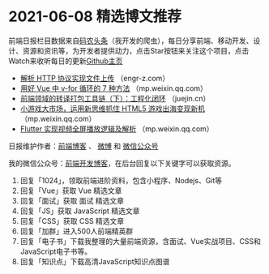 # 2021-06-08 精选博文推荐

前端日报栏目数据来自[码农头条](http://hao.caibaojian.com.cn/)（我开发的爬虫），每日分享前端、移动开发、设计、资源和资讯等，为开发者提供动力，点击Star按钮来关注这个项目，点击Watch来收听每日的更新[Github主页](https://github.com/kujian/frontendDaily)
* [解析 HTTP 协议实现文件上传](https://engr-z.com/408.html) （engr-z.com）
* [用好 Vue 中 v-for 循环的 7 种方法](https://mp.weixin.qq.com/s?__biz=MzI3NzIzMDY0NA==&mid=2247502375&idx=1&sn=7988e0f157f539f7b00f4f4fb3c4cbf3) （mp.weixin.qq.com）
* [前端领域的转译打包工具链（下）：工程化闭环](https://juejin.cn/post/6971070129345921032) （juejin.cn）
* [小游戏大市场，运用新思维抓住 HTML5 游戏出海变现新机](https://mp.weixin.qq.com/s?__biz=MjM5NzQwMjI4MA==&mid=2657155331&idx=1&sn=b6cae22d3a7411779b0fe3004481b50d) （mp.weixin.qq.com）
* [Flutter 实现视频全屏播放逻辑及解析](https://mp.weixin.qq.com/s?__biz=MzIyNTY4NjU0OQ==&mid=2247506638&idx=2&sn=d6bbe3b8e8218b2f5757f1b9fa7bd06b&chksm=e8797fb4df0ef6a23b879dad00cfd44cfeedd58f1b3e231c1b5feca46d1c22793be65603ebf5&&xtrack=1&scene=90&subscene=93&sessionid=1622806915&clicktime=1622807162&enterid=1622807162#rd) （mp.weixin.qq.com）

日报维护作者：[前端博客](http://caibaojian.com.cn/) 、 [微博](http://weibo.com/kujian) 和 [微信公众号](https://open.weixin.qq.com/qr/code?username=caibaojian_com)

我的微信公众号：[前端开发博客](https://open.weixin.qq.com/qr/code?username=caibaojian_com)，在后台回复以下关键字可以获取资源。

1. 回复「1024」，领取前端进阶资料，包含小程序、Nodejs、Git等
2. 回复「Vue」获取 Vue 精选文章
3. 回复「面试」获取 面试 精选文章
4. 回复「JS」获取 JavaScript 精选文章
5. 回复「CSS」获取 CSS 精选文章
6. 回复「加群」进入500人前端精英群
7. 回复「电子书」下载我整理的大量前端资源，含面试、Vue实战项目、CSS和JavaScript电子书等。
8. 回复「知识点」下载高清JavaScript知识点图谱